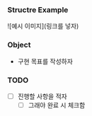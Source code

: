 ### Structre Example

![예시 이미지](링크를 넣자) 

### Object

- 구현 목표를 작성하자

### TODO

- [ ] 진행할 사항을 적자
    - [ ] 그래야 완료 시 체크함
